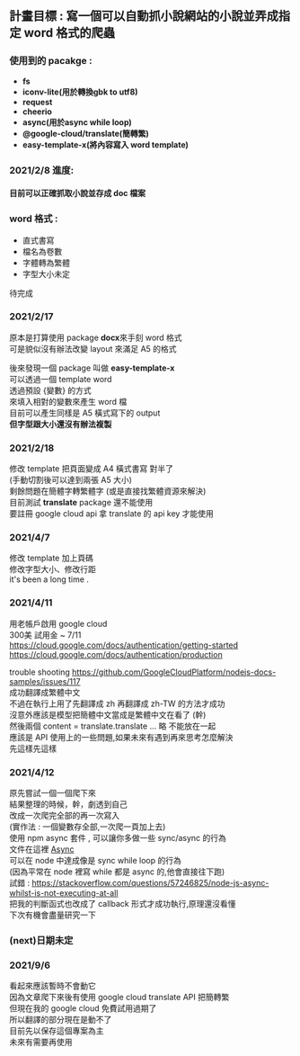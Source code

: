 ## 計畫目標 : 寫一個可以自動抓小說網站的小說並弄成指定 word 格式的爬蟲
### 使用到的 pacakge :
 - **fs**
 - **iconv-lite(用於轉換gbk to utf8)**
 - **request**
 - **cheerio**
 - **async(用於async while loop)**
 - **@google-cloud/translate(簡轉繁)**
 - **easy-template-x(將內容寫入 word template)**

### 2021/2/8 進度:
#### 目前可以正確抓取小說並存成 doc 檔案

### word 格式 :
 - 直式書寫
 - 檔名為卷數
 - 字體轉為繁體
 - 字型大小未定

 待完成

 ### 2021/2/17 ###
 原本是打算使用 package **docx**來手刻 word 格式  
 可是貌似沒有辦法改變 layout 來滿足 A5 的格式  
  
 後來發現一個 package 叫做 **easy-template-x**  
 可以透過一個 template word  
 透過預設 {變數} 的方式  
 來填入相對的變數來產生 word 檔  
 目前可以產生同樣是 A5 橫式寫下的 output  
 **但字型跟大小還沒有辦法複製**  

 ### 2021/2/18 ###  
 修改 template 把頁面變成 A4 橫式書寫 對半了   
 (手動切割後可以達到兩張 A5 大小)  
 剩餘問題在簡體字轉繁體字 (或是直接找繁體資源來解決)  
 目前測試 **translate** package 還不能使用  
 要註冊 google cloud api 拿 translate 的 api key 才能使用  

 ### 2021/4/7 ###
  修改 template 加上頁碼  
  修改字型大小、修改行距  
  it's been a long time .  

 ### 2021/4/11 ###
  用老帳戶啟用 google cloud  
  300美 試用金 ~ 7/11  
  https://cloud.google.com/docs/authentication/getting-started  
  https://cloud.google.com/docs/authentication/production  

  trouble shooting https://github.com/GoogleCloudPlatform/nodejs-docs-samples/issues/117  
  成功翻譯成繁體中文  
  不過在執行上用了先翻譯成 zh 再翻譯成 zh-TW 的方法才成功  
  沒意外應該是模型把簡體中文當成是繁體中文在看了 (幹)  
  然後兩個 content = translate.translate ... 略 不能放在一起  
  應該是 API 使用上的一些問題,如果未來有遇到再來思考怎麼解決  
  先這樣先這樣  
  
 ### 2021/4/12 ###  
  原先嘗試一個一個爬下來  
  結果整理的時候，幹，劇透到自己  
  改成一次爬完全部的再一次寫入  
  (實作法 : 一個變數存全部,一次爬一頁加上去)  
  使用 npm async 套件 , 可以讓你多做一些 sync/async 的行為  
  文件在這裡 [Async](https://caolan.github.io/async/v3/)  
  可以在 node 中達成像是 sync while loop 的行為  
  (因為平常在 node 裡寫 while 都是 async 的,他會直接往下跑)  
  試錯 : https://stackoverflow.com/questions/57246825/node-js-async-whilst-is-not-executing-at-all   
  把我的判斷函式也改成了 callback 形式才成功執行,原理還沒看懂  
  下次有機會盡量研究一下   
  ### (next)日期未定 ###  

  ### 2021/9/6 ###  
  看起來應該暫時不會動它  
  因為文章爬下來後有使用 google cloud translate API 把簡轉繁  
  但現在我的 google cloud 免費試用過期了  
  所以翻譯的部分現在是動不了  
  目前先以保存這個專案為主  
  未來有需要再使用  
